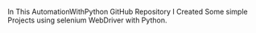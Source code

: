 In This AutomationWithPython GitHub Repository I Created Some simple Projects using selenium WebDriver with Python.
